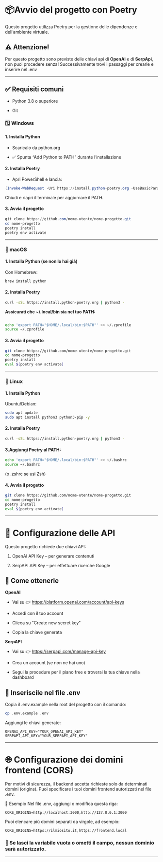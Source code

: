 # 📦Avvio del progetto con Poetry

Questo progetto utilizza Poetry per la gestione delle dipendenze e dell’ambiente virtuale.

## ⚠️ Attenzione!

Per questo progetto sono previste delle chiavi api di **OpenAi** e di **SerpApi**, non puoi procedere senza! Successivamente trovi i passaggi per crearle e inserire nel .env

---

## ✅ Requisiti comuni

- Python 3.8 o superiore

- Git

### 🪟 Windows

#### 1. Installa Python

- Scaricalo da python.org

- ✅ Spunta “Add Python to PATH” durante l’installazione

#### 2. Installa Poetry

- Apri PowerShell e lancia:

```powershell
(Invoke-WebRequest -Uri https://install.python-poetry.org -UseBasicParsing).Content | python -
```

Chiudi e riapri il terminale per aggiornare il PATH.

#### 3. Avvia il progetto

```powershell
git clone https://github.com/nome-utente/nome-progetto.git
cd nome-progetto
poetry install
poetry env activate
```

---

### 🍏 macOS

#### 1. Installa Python (se non lo hai già)

Con Homebrew:

```bash
brew install python
```

#### 2. Installa Poetry

```bash
curl -sSL https://install.python-poetry.org | python3 -
```

**Assicurati che ~/.local/bin sia nel tuo PATH:**

```bash

echo 'export PATH="$HOME/.local/bin:$PATH"' >> ~/.zprofile
source ~/.zprofile
```

#### 3. Avvia il progetto

```bash
git clone https://github.com/nome-utente/nome-progetto.git
cd nome-progetto
poetry install
eval $(poetry env activate)
```

---

### 🐧 Linux

#### 1. Installa Python

Ubuntu/Debian:

```bash
sudo apt update
sudo apt install python3 python3-pip -y
```

#### 2. Installa Poetry

```bash
curl -sSL https://install.python-poetry.org | python3 -
```

#### 3.Aggiungi Poetry al PATH:

```bash
echo 'export PATH="$HOME/.local/bin:$PATH"' >> ~/.bashrc
source ~/.bashrc
```

(o .zshrc se usi Zsh)

#### 4. Avvia il progetto

```bash
git clone https://github.com/nome-utente/nome-progetto.git
cd nome-progetto
poetry install
eval $(poetry env activate)
```

---

# 🔐 Configurazione delle API

Questo progetto richiede due chiavi API:

1. OpenAI API Key – per generare contenuti

2. SerpAPI API Key – per effettuare ricerche Google

## 📝 Come ottenerle

**OpenAI**

- Vai su 👉 https://platform.openai.com/account/api-keys

- Accedi con il tuo account

- Clicca su "Create new secret key"

- Copia la chiave generata

**SerpAPI**

- Vai su 👉 https://serpapi.com/manage-api-key

- Crea un account (se non ne hai uno)

- Segui la procedure per il piano free e troverai la tua chiave nella dashboard

## 📁 Inseriscile nel file .env

Copia il .env.example nella root del progetto con il comando:

```bash
cp .env.example .env
```

Aggiungi le chiavi generate:

```dotenv
OPENAI_API_KEY="YOUR_OPENAI_API_KEY"
SERPAPI_API_KEY="YOUR_SERPAPI_API_KEY"
```

---

# 🌐 Configurazione dei domini frontend (CORS)

Per motivi di sicurezza, il backend accetta richieste solo da determinati domini (origins). Puoi specificare i tuoi domini frontend autorizzati nel file .env.

🔧 Esempio
Nel file .env, aggiungi o modifica questa riga:

```env
CORS_ORIGINS=http://localhost:3000,http://127.0.0.1:3000
```

Puoi elencare più domini separati da virgole, ad esempio:

```env
CORS_ORIGINS=https://ilmiosito.it,https://frontend.local
```

### 📌 Se lasci la variabile vuota o ometti il campo, nessun dominio sarà autorizzato.

---
